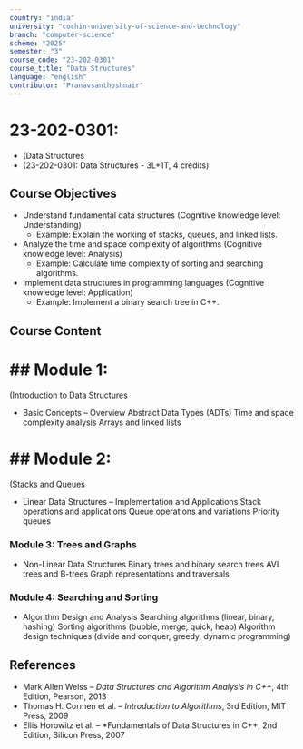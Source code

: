 ```yaml
---
country: "india"
university: "cochin-university-of-science-and-technology"
branch: "computer-science"
scheme: "2025"
semester: "3"
course_code: "23-202-0301"
course_title: "Data Structures"
language: "english"
contributor: "Pranavsanthoshnair"
---
```


# 23-202-0301: 
  - (Data Structures
  - (23-202-0301: Data Structures - 3L+1T, 4 credits)
## Course Objectives

* Understand fundamental data structures (Cognitive knowledge level: Understanding)
    - Example: Explain the working of stacks, queues, and linked lists.
* Analyze the time and space complexity of algorithms (Cognitive knowledge level: Analysis)
    - Example: Calculate time complexity of sorting and searching algorithms.
* Implement data structures in programming languages (Cognitive knowledge level: Application)
    - Example: Implement a binary search tree in C++.

## Course Content
# ## Module 1:
  (Introduction to Data Structures

* Basic Concepts – Overview
  Abstract Data Types (ADTs)
  Time and space complexity analysis
  Arrays and linked lists

# ## Module 2:
  (Stacks and Queues

* Linear Data Structures – Implementation and Applications
  Stack operations and applications
  Queue operations and variations
  Priority queues

### Module 3: Trees and Graphs
* Non-Linear Data Structures
  Binary trees and binary search trees
  AVL trees and B-trees
  Graph representations and traversals

### Module 4: Searching and Sorting
* Algorithm Design and Analysis
  Searching algorithms (linear, binary, hashing)
  Sorting algorithms (bubble, merge, quick, heap)
  Algorithm design techniques (divide and conquer, greedy, dynamic programming)

## References

* Mark Allen Weiss – *Data Structures and Algorithm Analysis in C++*, 4th Edition, Pearson, 2013
* Thomas H. Cormen et al. – *Introduction to Algorithms*, 3rd Edition, MIT Press, 2009
* Ellis Horowitz et al. – *Fundamentals of Data Structures in C++, 2nd Edition, Silicon Press, 2007
